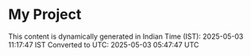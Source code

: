 # My Project

This content is dynamically generated in Indian Time (IST): 2025-05-03 11:17:47 IST
Converted to UTC: 2025-05-03 05:47:47 UTC
